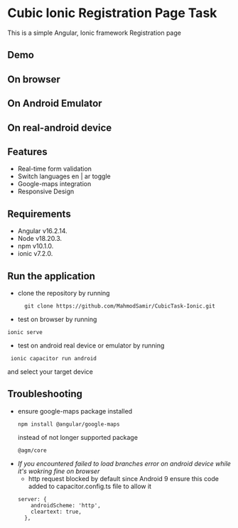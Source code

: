 # Cubic Ionic Registration Page Task

This is a simple Angular, Ionic framework Registration page

## Demo
<h2>On browser</h2>

<h2>On Android Emulator</h2>

<h2>On real-android device</h2>

<h2>Features</h2>

*   Real-time form validation
*   Switch languages en | ar toggle
*   Google-maps integration
*   Responsive Design

## Requirements

- Angular v16.2.14.
- Node v18.20.3.
- npm v10.1.0.
- ionic v7.2.0.

## Run the application

- clone the repository by running
  ```
    git clone https://github.com/MahmodSamir/CubicTask-Ionic.git
  ```
 - test on browser by running
  ```
  ionic serve
  ```
 - test on android real device or emulator by running
  ```
   ionic capacitor run android
  ```
  and select your target device

## Troubleshooting
- ensure google-maps package installed  
    ```
    npm install @angular/google-maps
    ```
   instead of not longer supported package
    ```
    @agm/core 
    ```
- *If you encountered failed to load branches error on android device while it's wokring fine on browser*
   -  http request blocked by default since Android 9 ensure this code added to capacitor.config.ts file to allow it
    ```
    server: {
        androidScheme: 'http',
        cleartext: true,
      },
    ```
